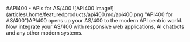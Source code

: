 #API400 - APIs for AS/400
![API400 Image!] (articles/.home/featuredproducts/api400.md/api400.png "API400 for AS/400")API400 opens up your AS/400 to the modern API centric world. Now integrate your AS/400 with responsive web applications, AI chatbots and any other modern systems.